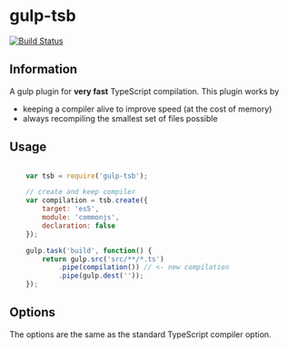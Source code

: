 gulp-tsb
===============

[![Build Status](https://travis-ci.org/jrieken/gulp-tsb.svg?branch=master)](https://travis-ci.org/jrieken/gulp-tsb)

## Information

A gulp plugin for **very fast** TypeScript compilation. This plugin works by
* keeping a compiler alive to improve speed (at the cost of memory)
* always recompiling the smallest set of files possible

## Usage

```javascript

	var tsb = require('gulp-tsb');

	// create and keep compiler
	var compilation = tsb.create({
		target: 'es5',
		module: 'commonjs',
		declaration: false
	});

	gulp.task('build', function() {
		return gulp.src('src/**/*.ts')
			.pipe(compilation()) // <- new compilation
			.pipe(gulp.dest(''));
	});
```

## Options

The options are the same as the standard TypeScript compiler option.